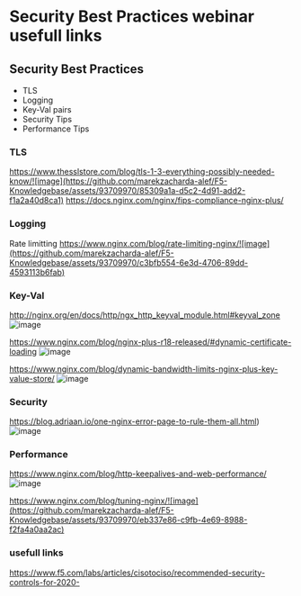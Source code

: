 # Security Best Practices webinar usefull links 

## Security Best Practices
- TLS
- Logging
- Key-Val pairs
- Security Tips
- Performance Tips

### TLS
https://www.thesslstore.com/blog/tls-1-3-everything-possibly-needed-know/![image](https://github.com/marekzacharda-alef/F5-Knowledgebase/assets/93709970/85309a1a-d5c2-4d91-add2-f1a2a40d8ca1)
https://docs.nginx.com/nginx/fips-compliance-nginx-plus/

### Logging
Rate limitting 
https://www.nginx.com/blog/rate-limiting-nginx/![image](https://github.com/marekzacharda-alef/F5-Knowledgebase/assets/93709970/c3bfb554-6e3d-4706-89dd-4593113b6fab)

### Key-Val 
http://nginx.org/en/docs/http/ngx_http_keyval_module.html#keyval_zone
![image](https://github.com/marekzacharda-alef/F5-Knowledgebase/assets/93709970/183a0f2c-1a65-4f12-a493-6d70defdc5ca)

https://www.nginx.com/blog/nginx-plus-r18-released/#dynamic-certificate-loading
![image](https://github.com/marekzacharda-alef/F5-Knowledgebase/assets/93709970/d962200b-e5b7-453f-a275-ba0cfdf1cb7e)

https://www.nginx.com/blog/dynamic-bandwidth-limits-nginx-plus-key-value-store/
![image](https://github.com/marekzacharda-alef/F5-Knowledgebase/assets/93709970/60675c55-674f-47be-a481-6be0b578c3c5)

### Security 

https://blog.adriaan.io/one-nginx-error-page-to-rule-them-all.html)
![image](https://github.com/marekzacharda-alef/F5-Knowledgebase/assets/93709970/c56c6a3c-028c-403d-898a-e75d1ed2ccac)


### Performance 
https://www.nginx.com/blog/http-keepalives-and-web-performance/
![image](https://github.com/marekzacharda-alef/F5-Knowledgebase/assets/93709970/57d79db0-0d37-408b-a7bf-3b5fe3454d19)

https://www.nginx.com/blog/tuning-nginx/![image](https://github.com/marekzacharda-alef/F5-Knowledgebase/assets/93709970/eb337e86-c9fb-4e69-8988-f2fa4a0aa2ac)



### usefull links 

https://www.f5.com/labs/articles/cisotociso/recommended-security-controls-for-2020-






